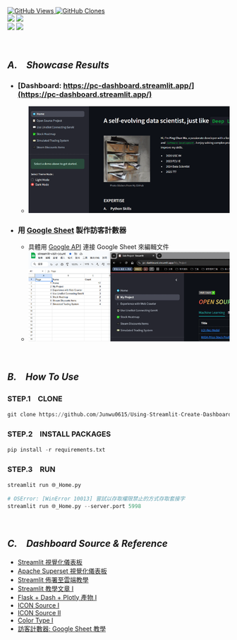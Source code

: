 <a href='https://github.com/Junwu0615/Using-Streamlit-Create-Dashboard'><img alt='GitHub Views' src='https://views.whatilearened.today/views/github/Junwu0615/Using-Streamlit-Create-Dashboard.svg'> 
<a href='https://github.com/Junwu0615/Using-Streamlit-Create-Dashboard'><img alt='GitHub Clones' src='https://img.shields.io/badge/dynamic/json?color=success&label=Clone&query=count_total&url=https://gist.githubusercontent.com/Junwu0615/bba308b4514074dc7b93d762906f329b/raw/Using-Streamlit-Create-Dashboard_clone.json&logo=github'> <br>
[![](https://img.shields.io/badge/Project-Dashboard-blue.svg?style=plastic)](https://github.com/Junwu0615/Using-Streamlit-Create-Dashboard) 
[![](https://img.shields.io/badge/Language-Python_3.12.0-blue.svg?style=plastic)](https://www.python.org/) <br>
[![](https://img.shields.io/badge/Package-Streamlit_1.41.1-green.svg?style=plastic)](https://pypi.org/project/streamlit/) 
[![](https://img.shields.io/badge/Package-Plotly_5.24.1-green.svg?style=plastic)](https://pypi.org/project/plotly/) 

<br>

## *A.　Showcase Results*
- ### [Dashboard: https://pc-dashboard.streamlit.app/](https://pc-dashboard.streamlit.app/)
  - ![gif](/source/sample.gif)
- ### 用 [Google Sheet](https://docs.google.com/spreadsheets/d/1hwF4D_wlJ6QVh0t79oBagx8ybLrPFi81wsotj_cSpJ8/edit?usp=sharing) 製作訪客計數器
  - 具體用 [Google API](https://console.cloud.google.com/) 連接 Google Sheet 來編輯文件
  - ![gif](/source/google_sheet.gif)

<br>

## *B.　How To Use*

### STEP.1　CLONE
```py
git clone https://github.com/Junwu0615/Using-Streamlit-Create-Dashboard.git
```

### STEP.2　INSTALL PACKAGES
```py
pip install -r requirements.txt
```

### STEP.3　RUN 
```py
streamlit run 🌐_Home.py
```
```py
# OSError: [WinError 10013] 嘗試以存取權限禁止的方式存取套接字
streamlit run 🌐_Home.py --server.port 5998
```

<br>

## *C.　Dashboard Source & Reference*
-  [Streamlit 視覺化儀表板](https://streamlit.io/)
-  [Apache Superset 視覺化儀表板](https://superset.apache.org/)
-  [Streamlit 佈署至雲端教學](https://www.youtube.com/watch?v=HKoOBiAaHGg)
-  [Streamlit 教學文章 I](https://ithelp.ithome.com.tw/articles/10366815)
-  [Flask + Dash + Plotly 產物 I](https://chwang12341.medium.com/data-visualization%E8%B3%87%E6%96%99%E8%A6%96%E8%A6%BA%E5%8C%96-python-plotly%E9%80%B2%E9%9A%8E%E8%A6%96%E8%A6%BA%E5%8C%96-dash%E6%95%99%E5%AD%B8-%E4%B8%80-c087c0008b78)
-  [ICON Source I](https://emojipedia.org/bar-chart)
-  [ICON Source II](https://streamlit-emoji-shortcodes-streamlit-app-gwckff.streamlit.app/)
-  [Color Type I](https://www.w3schools.com/colors/colors_names.asp)
-  [訪客計數器: Google Sheet 教學](https://ithelp.ithome.com.tw/articles/10234325)